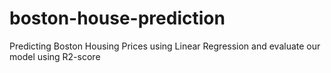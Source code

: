 # boston-house-prediction
Predicting Boston Housing Prices using Linear Regression and evaluate our model using R2-score
